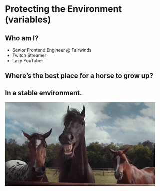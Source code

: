 # Protecting the Environment (variables)

## Who am I?

- Senior Frontend Engineer @ Fairwinds
- Twitch Streamer
- Lazy YouTuber

## Where’s the best place for a horse to grow up?

## In a stable environment.

![](./assets/horse.gif)
